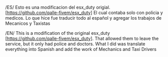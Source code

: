 /ES/ Esto es una modificacion del esx_duty origial. 
[https://github.com/qalle-fivem/esx_duty]
El cual contaba solo con policia y medicos. Lo que hice fue traducir todo al español y agregar los trabajos de Mecanicos y Taxistas

/EN/ This is a modification of the original esx_duty 
[https://github.com/qalle-fivem/esx_duty]. 
That allowed them to leave the service, but it only had police and doctors. What I did was translate everything into Spanish and add the work of Mechanics and Taxi Drivers

